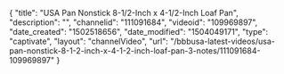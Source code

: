 {
    "title": "USA Pan Nonstick 8-1\/2-Inch x 4-1\/2-Inch Loaf Pan",
    "description": "",
    "channelid": "111091684",
    "videoid": "109969897",
    "date_created": "1502518656",
    "date_modified": "1504049171",
    "type": "captivate",
    "layout": "channelVideo",
    "url": "\/bbbusa-latest-videos\/usa-pan-nonstick-8-1-2-inch-x-4-1-2-inch-loaf-pan-3-notes\/111091684-109969897"
}